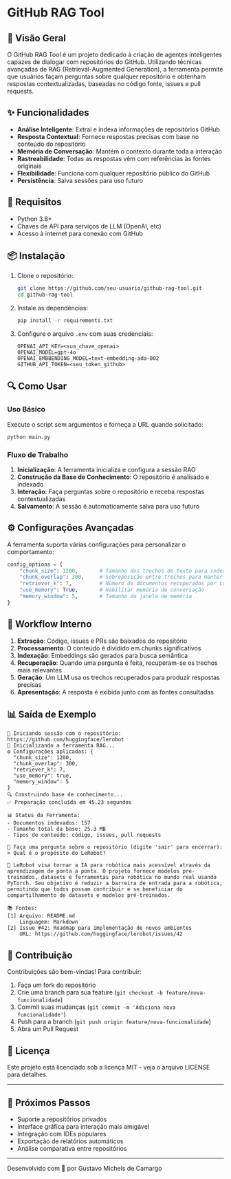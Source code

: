 # GitHub RAG Tool

## 🚀 Visão Geral

O GitHub RAG Tool é um projeto dedicado à criação de agentes inteligentes capazes de dialogar com repositórios do GitHub. Utilizando técnicas avançadas de RAG (Retrieval-Augmented Generation), a ferramenta permite que usuários façam perguntas sobre qualquer repositório e obtenham respostas contextualizadas, baseadas no código fonte, issues e pull requests.

## ✨ Funcionalidades

- **Análise Inteligente**: Extrai e indexa informações de repositórios GitHub
- **Resposta Contextual**: Fornece respostas precisas com base no conteúdo do repositório
- **Memória de Conversação**: Mantém o contexto durante toda a interação
- **Rastreabilidade**: Todas as respostas vêm com referências às fontes originais
- **Flexibilidade**: Funciona com qualquer repositório público do GitHub
- **Persistência**: Salva sessões para uso futuro

## 🔧 Requisitos

- Python 3.8+
- Chaves de API para serviços de LLM (OpenAI, etc)
- Acesso à internet para conexão com GitHub

## 📦 Instalação

1. Clone o repositório:
   ```bash
   git clone https://github.com/seu-usuario/github-rag-tool.git
   cd github-rag-tool
   ```

2. Instale as dependências:
   ```bash
   pip install -r requirements.txt
   ```

3. Configure o arquivo `.env` com suas credenciais:
   ```
   OPENAI_API_KEY=<sua_chave_openai>
   OPENAI_MODEL=gpt-4o
   OPENAI_EMBBENDING_MODEL=text-embedding-ada-002
   GITHUB_API_TOKEN=<seu_token_github>
   ```

## 🔍 Como Usar

### Uso Básico

Execute o script sem argumentos e forneça a URL quando solicitado:

```bash
python main.py
```

### Fluxo de Trabalho

1. **Inicialização**: A ferramenta inicializa e configura a sessão RAG
2. **Construção da Base de Conhecimento**: O repositório é analisado e indexado
3. **Interação**: Faça perguntas sobre o repositório e receba respostas contextualizadas
4. **Salvamento**: A sessão é automaticamente salva para uso futuro


## ⚙️ Configurações Avançadas

A ferramenta suporta várias configurações para personalizar o comportamento:

```python
config_options = {
    "chunk_size": 1200,       # Tamanho dos trechos de texto para indexação
    "chunk_overlap": 300,     # Sobreposição entre trechos para manter contexto
    "retriever_k": 7,         # Número de documentos recuperados por consulta
    "use_memory": True,       # Habilitar memória de conversação
    "memory_window": 5,       # Tamanho da janela de memória
}
```

## 🔄 Workflow Interno

1. **Extração**: Código, issues e PRs são baixados do repositório
2. **Processamento**: O conteúdo é dividido em chunks significativos
3. **Indexação**: Embeddings são gerados para busca semântica
4. **Recuperação**: Quando uma pergunta é feita, recuperam-se os trechos mais relevantes
5. **Geração**: Um LLM usa os trechos recuperados para produzir respostas precisas
6. **Apresentação**: A resposta é exibida junto com as fontes consultadas

## 📊 Saída de Exemplo

```
🚀 Iniciando sessão com o repositório: https://github.com/huggingface/lerobot
🔧 Inicializando a ferramenta RAG...
⚙️ Configurações aplicadas: {
  "chunk_size": 1200,
  "chunk_overlap": 300,
  "retriever_k": 7,
  "use_memory": true,
  "memory_window": 5
}
🔍 Construindo base de conhecimento...
✅ Preparação concluída em 45.23 segundos

📊 Status da Ferramenta:
- Documentos indexados: 157
- Tamanho total da base: 25.3 MB
- Tipos de conteúdo: código, issues, pull requests

💬 Faça uma pergunta sobre o repositório (digite 'sair' para encerrar):
> Qual é o propósito do LeRobot?

🤖 LeRobot visa tornar a IA para robótica mais acessível através da aprendizagem de ponta a ponta. O projeto fornece modelos pré-treinados, datasets e ferramentas para robótica no mundo real usando PyTorch. Seu objetivo é reduzir a barreira de entrada para a robótica, permitindo que todos possam contribuir e se beneficiar do compartilhamento de datasets e modelos pré-treinados.

📚 Fontes:
[1] Arquivo: README.md
    Linguagem: Markdown
[2] Issue #42: Roadmap para implementação de novos ambientes
    URL: https://github.com/huggingface/lerobot/issues/42
```

## 🤝 Contribuição

Contribuições são bem-vindas! Para contribuir:

1. Faça um fork do repositório
2. Crie uma branch para sua feature (`git checkout -b feature/nova-funcionalidade`)
3. Commit suas mudanças (`git commit -m 'Adiciona nova funcionalidade'`)
4. Push para a branch (`git push origin feature/nova-funcionalidade`)
5. Abra um Pull Request

## 📄 Licença

Este projeto está licenciado sob a licença MIT - veja o arquivo LICENSE para detalhes.

---

## 🔮 Próximos Passos

- Suporte a repositórios privados
- Interface gráfica para interação mais amigável
- Integração com IDEs populares
- Exportação de relatórios automáticos
- Análise comparativa entre repositórios

---

Desenvolvido com 💙 por Gustavo Michels de Camargo